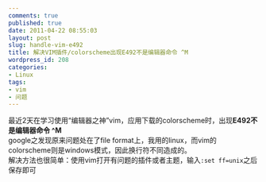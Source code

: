 ```yaml
---
comments: true
published: true
date: 2011-04-22 08:55:03
layout: post
slug: handle-vim-e492
title: 解决VIM插件/colorscheme出现E492不是编辑器命令 ^M
wordpress_id: 208
categories:
- Linux
tags:
- vim
- 问题
---
```


最近2天在学习使用“编辑器之神”vim，应用下载的colorscheme时，出现**E492不是编辑器命令 ^M**  
google之发现原来问题处在了file format上，我用的linux，而vim的colorscheme则是windows模式，因此换行符不同造成的。  
解决方法也很简单：使用vim打开有问题的插件或者主题，输入`:set ff=unix`之后保存即可
